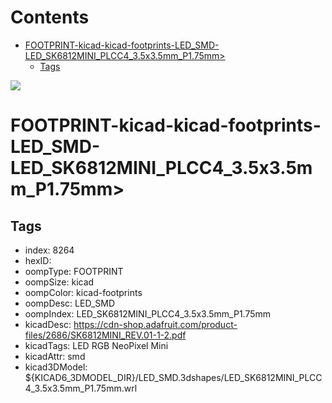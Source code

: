 



Contents
========

* [FOOTPRINT-kicad-kicad-footprints-LED_SMD-LED_SK6812MINI_PLCC4_3.5x3.5mm_P1.75mm>](#footprint-kicad-kicad-footprints-led_smd-led_sk6812mini_plcc4_35x35mm_p175mm)
	* [Tags](#tags)
  
![][im]
# FOOTPRINT-kicad-kicad-footprints-LED_SMD-LED_SK6812MINI_PLCC4_3.5x3.5mm_P1.75mm>

## Tags

- index: 8264
- hexID: 
- oompType: FOOTPRINT
- oompSize: kicad
- oompColor: kicad-footprints
- oompDesc: LED_SMD
- oompIndex: LED_SK6812MINI_PLCC4_3.5x3.5mm_P1.75mm
- kicadDesc: https://cdn-shop.adafruit.com/product-files/2686/SK6812MINI_REV.01-1-2.pdf
- kicadTags: LED RGB NeoPixel Mini
- kicadAttr: smd
- kicad3DModel: ${KICAD6_3DMODEL_DIR}/LED_SMD.3dshapes/LED_SK6812MINI_PLCC4_3.5x3.5mm_P1.75mm.wrl



[im]: image.png
